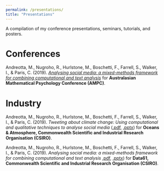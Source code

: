 ```yaml
---
permalink: /presentations/
title: "Presentations"
---
```


A compilation of my conference presentations, seminars, tutorials, and posters.

# Conferences

Andreotta, M., Nugroho, R., Hurlstone, M., Boschetti, F., Farrell, S., Walker, I., & Paris, C. (2019). [*Analysing social media: a mixed-methods framework for combining computational and text analysis*](../assets/presentations/ampc2019.pdf) for **Australasian Mathematical Psychology Conference (AMPC)**.

# Industry

Andreotta, M., Nugroho, R., Hurlstone, M., Boschetti, F., Farrell, S., Walker, I., & Paris, C. (2019). *Tweeting about climate change: Using computational and qualitative techniques to analyse social media* ([.pdf](../assets/presentations/oaa2019.pdf), [.pptx](../assets/presentations/oaa2019.pptx)) for **Oceans & Atmosphere, Commonwealth Scientific and Industrial Research Organisation (CSIRO)**.

Andreotta, M., Nugroho, R., Hurlstone, M., Boschetti, F., Farrell, S., Walker, I., & Paris, C. (2019). *Analysing social media: a mixed-methods framework for combining computational and text analysis* [.pdf](../assets/presentations/data2019.pdf), [.pptx](../assets/presentations/data2019.pptx)) for **Data61, Commonwealth Scientific and Industrial Research Organisation (CSIRO)**.
